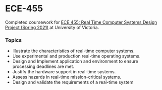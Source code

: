 # ECE-455

Completed coursework for [ECE 455: Real Time Computer Systems Design Project (Spring 2021)](https://www.uvic.ca/engineering/ece/assets/docs/current/undergraduate/202101/ece455.pdf "UVic Course Page") at University of Victoria.

### Topics

- Illustrate the characteristics of real-time computer systems.
- Use experimental and production real-time operating systems.
- Design and Implement application and environment to ensure processing deadlines are met.
- Justify the hardware support in real-time systems.
- Assess hazards in real-time mission-critical systems.
- Design and validate the requirements of a real-time system
